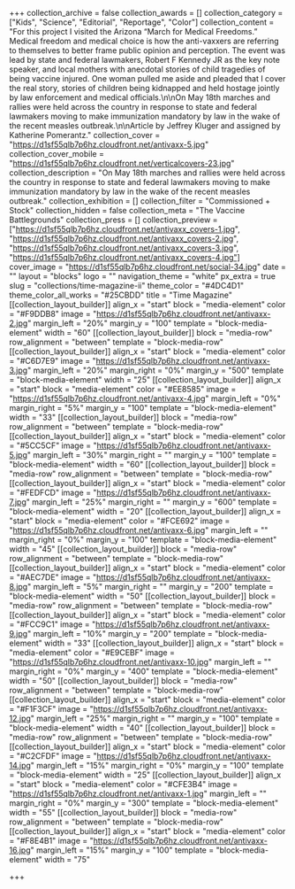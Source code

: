 +++
collection_archive = false
collection_awards = []
collection_category = ["Kids", "Science", "Editorial", "Reportage", "Color"]
collection_content = "For this project I visited the Arizona “March for Medical Freedoms.” Medical freedom and medical choice is how the anti-vaxxers are referring to themselves to better frame public opinion and perception. The event was lead by state and federal lawmakers, Robert F Kennedy JR as the key note speaker, and local mothers with anecdotal stories of child tragedies of being vaccine injured. One woman pulled me aside and pleaded that I cover the real story, stories of children being kidnapped and held hostage jointly by law enforcement and medical officials.\n\nOn May 18th marches and rallies were held across the country in response to state and federal lawmakers moving to make immunization mandatory by law in the wake of the recent measles outbreak.\n\nArticle by Jeffrey Kluger and assigned by Katherine Pomerantz."
collection_cover = "https://d1sf55qlb7p6hz.cloudfront.net/antivaxx-5.jpg"
collection_cover_mobile = "https://d1sf55qlb7p6hz.cloudfront.net/verticalcovers-23.jpg"
collection_description = "On May 18th marches and rallies were held across the country in response to state and federal lawmakers moving to make immunization mandatory by law in the wake of the recent measles outbreak."
collection_exhibition = []
collection_filter = "Commissioned + Stock"
collection_hidden = false
collection_meta = "The Vaccine Battlegrounds"
collection_press = []
collection_preview = ["https://d1sf55qlb7p6hz.cloudfront.net/antivaxx_covers-1.jpg", "https://d1sf55qlb7p6hz.cloudfront.net/antivaxx_covers-2.jpg", "https://d1sf55qlb7p6hz.cloudfront.net/antivaxx_covers-3.jpg", "https://d1sf55qlb7p6hz.cloudfront.net/antivaxx_covers-4.jpg"]
cover_image = "https://d1sf55qlb7p6hz.cloudfront.net/social-34.jpg"
date = ""
layout = "blocks"
logo = ""
navigation_theme = "white"
px_extra = true
slug = "collections/time-magazine-ii"
theme_color = "#4DC4D1"
theme_color_all_works = "#25CBDD"
title = "Time Magazine"
[[collection_layout_builder]]
align_x = "start"
block = "media-element"
color = "#F9DDB8"
image = "https://d1sf55qlb7p6hz.cloudfront.net/antivaxx-2.jpg"
margin_left = "20%"
margin_y = "100"
template = "block-media-element"
width = "60"
[[collection_layout_builder]]
block = "media-row"
row_alignment = "between"
template = "block-media-row"
[[collection_layout_builder]]
align_x = "start"
block = "media-element"
color = "#C6D7E9"
image = "https://d1sf55qlb7p6hz.cloudfront.net/antivaxx-3.jpg"
margin_left = "20%"
margin_right = "0%"
margin_y = "500"
template = "block-media-element"
width = "25"
[[collection_layout_builder]]
align_x = "start"
block = "media-element"
color = "#EE8585"
image = "https://d1sf55qlb7p6hz.cloudfront.net/antivaxx-4.jpg"
margin_left = "0%"
margin_right = "5%"
margin_y = "100"
template = "block-media-element"
width = "33"
[[collection_layout_builder]]
block = "media-row"
row_alignment = "between"
template = "block-media-row"
[[collection_layout_builder]]
align_x = "start"
block = "media-element"
color = "#5CC5CF"
image = "https://d1sf55qlb7p6hz.cloudfront.net/antivaxx-5.jpg"
margin_left = "30%"
margin_right = ""
margin_y = "100"
template = "block-media-element"
width = "60"
[[collection_layout_builder]]
block = "media-row"
row_alignment = "between"
template = "block-media-row"
[[collection_layout_builder]]
align_x = "start"
block = "media-element"
color = "#FEDFCD"
image = "https://d1sf55qlb7p6hz.cloudfront.net/antivaxx-7.jpg"
margin_left = "25%"
margin_right = ""
margin_y = "600"
template = "block-media-element"
width = "20"
[[collection_layout_builder]]
align_x = "start"
block = "media-element"
color = "#FCE692"
image = "https://d1sf55qlb7p6hz.cloudfront.net/antivaxx-6.jpg"
margin_left = ""
margin_right = "0%"
margin_y = "100"
template = "block-media-element"
width = "45"
[[collection_layout_builder]]
block = "media-row"
row_alignment = "between"
template = "block-media-row"
[[collection_layout_builder]]
align_x = "start"
block = "media-element"
color = "#AEC7DE"
image = "https://d1sf55qlb7p6hz.cloudfront.net/antivaxx-8.jpg"
margin_left = "5%"
margin_right = ""
margin_y = "200"
template = "block-media-element"
width = "50"
[[collection_layout_builder]]
block = "media-row"
row_alignment = "between"
template = "block-media-row"
[[collection_layout_builder]]
align_x = "start"
block = "media-element"
color = "#FCC9C1"
image = "https://d1sf55qlb7p6hz.cloudfront.net/antivaxx-9.jpg"
margin_left = "10%"
margin_y = "200"
template = "block-media-element"
width = "33"
[[collection_layout_builder]]
align_x = "start"
block = "media-element"
color = "#E9CEBF"
image = "https://d1sf55qlb7p6hz.cloudfront.net/antivaxx-10.jpg"
margin_left = ""
margin_right = "0%"
margin_y = "400"
template = "block-media-element"
width = "50"
[[collection_layout_builder]]
block = "media-row"
row_alignment = "between"
template = "block-media-row"
[[collection_layout_builder]]
align_x = "start"
block = "media-element"
color = "#F1F3CF"
image = "https://d1sf55qlb7p6hz.cloudfront.net/antivaxx-12.jpg"
margin_left = "25%"
margin_right = ""
margin_y = "100"
template = "block-media-element"
width = "40"
[[collection_layout_builder]]
block = "media-row"
row_alignment = "between"
template = "block-media-row"
[[collection_layout_builder]]
align_x = "start"
block = "media-element"
color = "#C2CFDF"
image = "https://d1sf55qlb7p6hz.cloudfront.net/antivaxx-14.jpg"
margin_left = "15%"
margin_right = "0%"
margin_y = "100"
template = "block-media-element"
width = "25"
[[collection_layout_builder]]
align_x = "start"
block = "media-element"
color = "#CFE3B4"
image = "https://d1sf55qlb7p6hz.cloudfront.net/antivaxx-1.jpg"
margin_left = ""
margin_right = "0%"
margin_y = "300"
template = "block-media-element"
width = "55"
[[collection_layout_builder]]
block = "media-row"
row_alignment = "between"
template = "block-media-row"
[[collection_layout_builder]]
align_x = "start"
block = "media-element"
color = "#F8E4B1"
image = "https://d1sf55qlb7p6hz.cloudfront.net/antivaxx-16.jpg"
margin_left = "15%"
margin_y = "100"
template = "block-media-element"
width = "75"

+++
